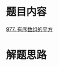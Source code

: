 # 题目内容
[977. 有序数组的平方](https://leetcode.cn/problems/squares-of-a-sorted-array/description/)


# 解题思路
